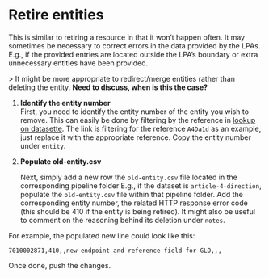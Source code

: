 # Retire entities

This is similar to retiring a resource in that it won’t happen often. It may sometimes be necessary to correct errors in the data provided by the LPAs. E.g., if the provided entries are located outside the LPA’s boundary or extra unnecessary entities have been provided.

\> It might be more appropriate to redirect/merge entities rather than deleting the entity. **Need to discuss, when is this the case?**

1. **Identify the entity number**  
   First, you need to identify the entity number of the entity you wish to remove. This can easily be done by filtering by the reference in [lookup on datasette](https://datasette.planning.data.gov.uk/digital-land/lookup?_sort=rowid&reference__exact=A4Da1d). The link is filtering for the reference `A4Da1d` as an example, just replace it with the appropriate reference. Copy the entity number under `entity`.  
     
2. **Populate old-entity.csv**

   Next, simply add a new row the `old-entity.csv` file located in the corresponding pipeline folder E.g., if the dataset is `article-4-direction`, populate the `old-entity.csv` file within that pipeline folder. Add the corresponding entity number, the related HTTP response error code (this should be 410 if the entity is being retired). It might also be useful to comment on the reasoning behind its deletion under `notes`.

   

For example, the populated new line could look like this:

```
7010002871,410,,new endpoint and reference field for GLO,,,
```

Once done, push the changes.
